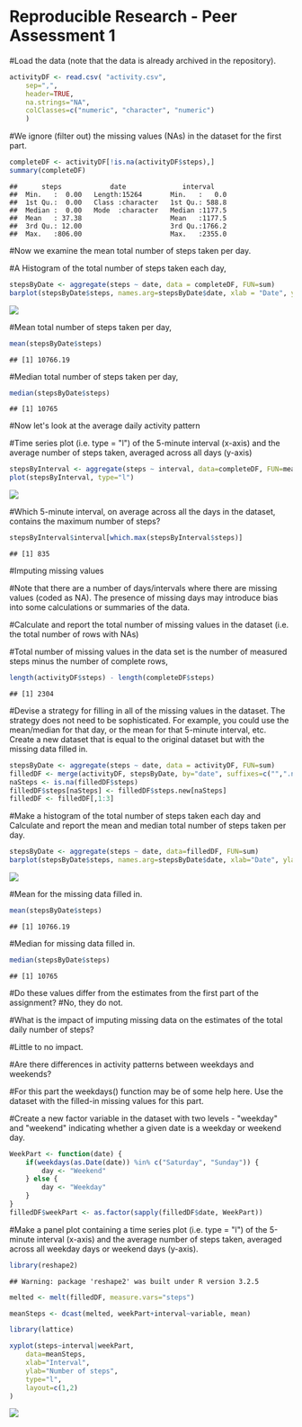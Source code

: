 # Reproducible Research - Peer Assessment 1

#Load the data (note that the data is already archived in the repository).


```r
activityDF <- read.csv( "activity.csv",
    sep=",",
    header=TRUE,
    na.strings="NA",
    colClasses=c("numeric", "character", "numeric")
    )
```

#We ignore (filter out) the missing values (NAs) in the dataset for the first part.

```r
completeDF <- activityDF[!is.na(activityDF$steps),]
summary(completeDF)
```

```
##      steps            date              interval     
##  Min.   :  0.00   Length:15264       Min.   :   0.0  
##  1st Qu.:  0.00   Class :character   1st Qu.: 588.8  
##  Median :  0.00   Mode  :character   Median :1177.5  
##  Mean   : 37.38                      Mean   :1177.5  
##  3rd Qu.: 12.00                      3rd Qu.:1766.2  
##  Max.   :806.00                      Max.   :2355.0
```

#Now we examine the mean total number of steps taken per day.

#A Histogram of the total number of steps taken each day,

```r
stepsByDate <- aggregate(steps ~ date, data = completeDF, FUN=sum)
barplot(stepsByDate$steps, names.arg=stepsByDate$date, xlab = "Date", ylab = "Number of Steps")
```

![](test_files/figure-html/unnamed-chunk-3-1.png)<!-- -->

#Mean total number of steps taken per day,

```r
mean(stepsByDate$steps)
```

```
## [1] 10766.19
```

#Median total number of steps taken per day,


```r
median(stepsByDate$steps) 
```

```
## [1] 10765
```

#Now let's look at the average daily activity pattern

#Time series plot (i.e. type = "l") of the 5-minute interval (x-axis) and the average number of steps taken, averaged across all days (y-axis)


```r
stepsByInterval <- aggregate(steps ~ interval, data=completeDF, FUN=mean)
plot(stepsByInterval, type="l")
```

![](test_files/figure-html/unnamed-chunk-6-1.png)<!-- -->

#Which 5-minute interval, on average across all the days in the dataset, contains the maximum number of steps?

```r
stepsByInterval$interval[which.max(stepsByInterval$steps)]
```

```
## [1] 835
```

#Imputing missing values

#Note that there are a number of days/intervals where there are missing values (coded as NA). The presence of missing days may introduce bias into some calculations or summaries of the data.

#Calculate and report the total number of missing values in the dataset (i.e. the total number of rows with NAs)

#Total number of missing values in the data set is the number of measured steps minus the number of complete rows,


```r
length(activityDF$steps) - length(completeDF$steps)
```

```
## [1] 2304
```

#Devise a strategy for filling in all of the missing values in the dataset. The strategy does not need to be sophisticated. For example, you could use the mean/median for that day, or the mean for that 5-minute interval, etc. Create a new dataset that is equal to the original dataset but with the missing data filled in.


```r
stepsByDate <- aggregate(steps ~ date, data = activityDF, FUN=sum)
filledDF <- merge(activityDF, stepsByDate, by="date", suffixes=c("",".new"))
naSteps <- is.na(filledDF$steps)
filledDF$steps[naSteps] <- filledDF$steps.new[naSteps]
filledDF <- filledDF[,1:3]
```

#Make a histogram of the total number of steps taken each day and Calculate and report the mean and median total number of steps taken per day.


```r
stepsByDate <- aggregate(steps ~ date, data=filledDF, FUN=sum)
barplot(stepsByDate$steps, names.arg=stepsByDate$date, xlab="Date", ylab="Number of Steps")
```

![](test_files/figure-html/unnamed-chunk-10-1.png)<!-- -->

#Mean for the missing data filled in.

```r
mean(stepsByDate$steps)
```

```
## [1] 10766.19
```

#Median for missing data filled in.

```r
median(stepsByDate$steps)
```

```
## [1] 10765
```

#Do these values differ from the estimates from the first part of the assignment?
#No, they do not.

#What is the impact of imputing missing data on the estimates of the total daily number of steps?

#Little to no impact.

#Are there differences in activity patterns between weekdays and weekends?

#For this part the weekdays() function may be of some help here. Use the dataset with the filled-in missing values for this part.

#Create a new factor variable in the dataset with two levels - "weekday" and "weekend" indicating whether a given date is a weekday or weekend day.


```r
WeekPart <- function(date) {
    if(weekdays(as.Date(date)) %in% c("Saturday", "Sunday")) {
        day <- "Weekend"
    } else {
        day <- "Weekday"
    }
}
filledDF$weekPart <- as.factor(sapply(filledDF$date, WeekPart))
```

#Make a panel plot containing a time series plot (i.e. type = "l") of the 5-minute interval (x-axis) and the average number of steps taken, averaged across all weekday days or weekend days (y-axis).


```r
library(reshape2)
```

```
## Warning: package 'reshape2' was built under R version 3.2.5
```

```r
melted <- melt(filledDF, measure.vars="steps")

meanSteps <- dcast(melted, weekPart+interval~variable, mean)

library(lattice)

xyplot(steps~interval|weekPart,
    data=meanSteps,
    xlab="Interval",
    ylab="Number of steps",
    type="l",
    layout=c(1,2)
)
```

![](test_files/figure-html/unnamed-chunk-14-1.png)<!-- -->
